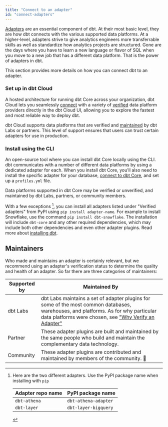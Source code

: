 ```yaml
---
title: "Connect to an adapter"
id: "connect-adapters"
---
```


[Adapters](/guides/dbt-ecosystem/adapter-development/1-what-are-adapters) are an essential component of dbt. At their most basic level, they are how dbt connects with the various supported data platforms. At a higher-level, adapters strive to give analytics engineers more transferrable skills as well as standardize how analytics projects are structured. Gone are the days where you have to learn a new language or flavor of SQL when you move to a new job that has a different data platform. That is the power of adapters in dbt.

This section provides more details on how you can connect dbt to an adapter.

### Set up in dbt Cloud

A hosted architecture for running dbt Core across your organization, dbt Cloud lets you seamlessly [connect](/docs/cloud/about-cloud-setup) with a variety of [verified](/docs/supported-data-platforms) data platform providers directly in the dbt Cloud UI, allowing you to explore the fastest and most reliable way to deploy dbt. 

dbt Cloud supports data platforms that are verified and [maintained](#maintainers) by dbt Labs or partners. This level of support ensures that users can trust certain adapters for use in production. 

### Install using the CLI

An open-source tool where you can install dbt Core locally using the CLI. dbt communicates with a number of different data platforms by using a dedicated adapter for each. When you install dbt Core, you'll also need to install the specific adapter for your database, [connect to dbt Core](/docs/core/about-core-setup), and set up a `profiles.yml` file. 

Data platforms supported in dbt Core may be verified or unverified, and maintained by dbt Labs, partners, or community members. 

With a few exceptions [^1], you can install all adapters listed under "Verified adapters" from PyPI using `pip install adapter-name`. For example to install Snowflake, use the command `pip install dbt-snowflake`. The installation will include `dbt-core` and any other required dependencies, which may include both other dependencies and even other adapter plugins. Read more about [installing dbt](/docs/core/installation).


## Maintainers

Who made and maintains an adapter is certainly relevant, but we recommend using an adapter's verification status to determine the quality and health of an adapter. So far there are three categories of maintainers:

| Supported by | Maintained By    |
| ------------ | ---------------- |
| dbt Labs     | dbt Labs maintains a set of adapter plugins for some of the most common databases, warehouses, and platforms. As for why particular data platforms were chosen, see ["Why Verify an Adapter"](/guides/dbt-ecosystem/adapter-development/7-verifying-a-new-adapter#why-verify-an-adapter) |
| Partner      | These adapter plugins are built and maintained by the same people who build and maintain the complementary data technology.    |
| Community    | These adapter plugins are contributed and maintained by members of the community. 🌱     |
[^1]: Here are the two different adapters. Use the PyPI package name when installing with `pip`

    | Adapter repo name | PyPI package name    |
    | ----------------- | -------------------- |
    | `dbt-athena`      | `dbt-athena-adapter` |
    | `dbt-layer`       | `dbt-layer-bigquery` |
